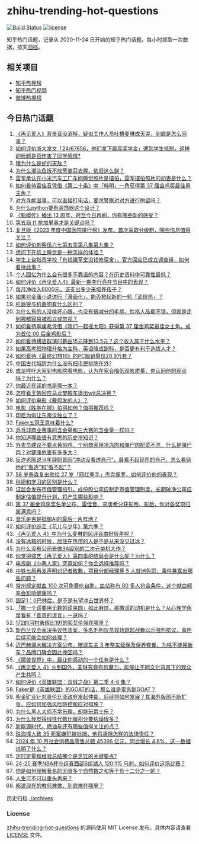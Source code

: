 # zhihu-trending-hot-questions

[![Build Status](https://github.com/justjavac/zhihu-trending-hot-questions/workflows/ci/badge.svg?branch=master)](https://github.com/justjavac/zhihu-trending-hot-questions/actions)
[![license](https://img.shields.io/github/license/justjavac/zhihu-trending-hot-questions)](https://github.com/justjavac/zhihu-trending-hot-questions/blob/master/LICENSE)

知乎热门话题，记录从 2020-11-24
日开始的知乎热门话题。每小时抓取一次数据，按天[归档](./archives)。

## 相关项目

- [知乎热搜榜](https://github.com/justjavac/zhihu-trending-top-search)
- [知乎热门视频](https://github.com/justjavac/zhihu-trending-hot-video)
- [微博热搜榜](https://github.com/justjavac/weibo-trending-hot-search)

## 今日热门话题

<!-- BEGIN -->
<!-- 最后更新时间 Sun Nov 17 2024 12:09:34 GMT+0800 (China Standard Time) -->

1. [《再见爱人》背景音没消掉，疑似工作人员吐槽麦琳成天哭，到底是怎么回事？](https://www.zhihu.com/question/4336727820)
1. [如何评价浙大发文「24/67656，他们拿下最高奖学金」遭到学生抵制，这样的标题是否伤害了同学感情?](https://www.zhihu.com/question/4213689883)
1. [猪为什么是蛇的天敌？](https://www.zhihu.com/question/598821148)
1. [为什么潮汕鱼饭不放葱姜蒜去腥，依旧这么鲜？](https://www.zhihu.com/question/664293409)
1. [雷军承认在小米汽车工厂车间睡觉照片是摆拍，雷军摆拍照片的初衷是什么？](https://www.zhihu.com/question/4175205805)
1. [如何看待雷佳音凭借《第二十条》中「韩明」一角获得第 37 届金鸡奖最佳男主角？](https://www.zhihu.com/question/4346605697)
1. [对方寻衅滋事，可以直接打电话，要求警察对对方进行拘留吗？](https://www.zhihu.com/question/663786012)
1. [为什么python要有装饰器这个设计？](https://www.zhihu.com/question/3599591424)
1. [《甄嬛传》播出 13 周年，时至今日再刷，你有哪些新的感受？](https://www.zhihu.com/question/4216920580)
1. [第五局 t1 抢加里奥才是关键点吗？](https://www.zhihu.com/question/3271909366)
1. [复旦版《2023 年度中国医院排行榜》发布，首次采取分级制，哪些信息值得关注？](https://www.zhihu.com/question/4320637431)
1. [如何评价刺客伍六七第五季第八集第九集？](https://www.zhihu.com/question/4039348972)
1. [想问下在炕上睡觉是一种怎样的体验？](https://www.zhihu.com/question/38127923)
1. [学生上台指责学校「有钱建草堂没钱修宿舍」，官方回应已成立调查组，如何看待此事？](https://www.zhihu.com/question/4300883306)
1. [个人回忆为什么会有很多不靠谱的内容？在历史资料中可靠性最低？](https://www.zhihu.com/question/653716173)
1. [如何评价《再见爱人4》最新一期李行亮在节目中的表现？](https://www.zhihu.com/question/3892894666)
1. [每月净收入6000元，该支出多少来培养孩子？](https://www.zhihu.com/question/847371033)
1. [如果对金庸小说进行「漫画化」，能否掀起新的一轮「武侠热」？](https://www.zhihu.com/question/4159603651)
1. [机器狼与机器狗有什么区别？](https://www.zhihu.com/question/3940046854)
1. [为什么有的人没啥坏心眼，也没有很减分的毛病，性格人品都不错，但就是走到哪都容易被孤立或忽视？](https://www.zhihu.com/question/2322399764)
1. [如何看待李庚希凭借《我们一起摇太阳》获得第 37 届金鸡奖最佳女主角，成为首位 00 后金鸡影后？](https://www.zhihu.com/question/4347033071)
1. [如何看待横店群演时薪由15元降到13.5元？这个收入属于什么水平？](https://www.zhihu.com/question/4238081281)
1. [如果高考把物理升格为主科，英语降成副科，是否更有利于选拔人才？](https://www.zhihu.com/question/4125737892)
1. [如何看待《最终幻想16》的PC版销量仅28.9万套？](https://www.zhihu.com/question/4121144249)
1. [中国古代城防为什么没有把市民排除在外?](https://www.zhihu.com/question/663443580)
1. [成龙呼吁大家到电影院看电影，认为在家会降低观影质量，你认同他的观点吗？为什么？](https://www.zhihu.com/question/4297655841)
1. [你最近在读的书是哪一本？](https://www.zhihu.com/question/800718032)
1. [怎样看王皓回应马龙樊振东退出wtt总决赛？](https://www.zhihu.com/question/4347841165)
1. [如何评价电影《戴假发的人》？](https://www.zhihu.com/question/439651004)
1. [电影《胜券在握》拍得如何？值得推荐吗？](https://www.zhihu.com/question/3176877318)
1. [印尼为何让东帝汶独立了？](https://www.zhihu.com/question/748713113)
1. [Faker五冠王意味着什么?](https://www.zhihu.com/question/3146336205)
1. [乒乓球商业赛事的含金量和三大赛的含金量一样吗？](https://www.zhihu.com/question/664776716)
1. [你知道哪些很有意思的历史冷知识？](https://www.zhihu.com/question/636695546)
1. [外卖员建议不要点黄焖鸡，个别商家用冷冻肉和僵尸肉配菜不洗，什么是僵尸肉？对健康危害有多多大？](https://www.zhihu.com/question/4259949210)
1. [反诈老陈说当年辞职皆因“冲动没看透自己”，最看不起现在的自己，怎么看待他的“看透”和“看不起”？](https://www.zhihu.com/question/4233800446)
1. [58 岁泰森复出败给 27 岁「网红拳手」杰克保罗，如何评价他的表现？](https://www.zhihu.com/question/4215866683)
1. [科研和学习的区别是什么？](https://www.zhihu.com/question/2617488522)
1. [证监会发布市值管理指引，成份股公司应制定市值管理制度，长期破净公司应制定估值提升计划，将产生哪些影响？](https://www.zhihu.com/question/4255566635)
1. [第 37 届金鸡获奖名单公布，雷佳音、李庚希分获影帝、影后，你对各奖项归属满意吗？](https://www.zhihu.com/question/4338446536)
1. [音乐是否是抵御AI的最后一片阵地？](https://www.zhihu.com/question/60208923)
1. [如何评价综艺《花儿与少年》第六季？](https://www.zhihu.com/question/665511632)
1. [《再见爱人 4》中为什么麦琳的风评会由好转差呢？](https://www.zhihu.com/question/2221253556)
1. [没有冰箱的时候，居住在热带的人是不是从来没见过冰？](https://www.zhihu.com/question/39562985)
1. [为什么没有公司去做3A级别的二次元单机大作？](https://www.zhihu.com/question/654684675)
1. [你觉得综艺《再见爱人》第四季的结局会是什么呢？为什么？](https://www.zhihu.com/question/3176804045)
1. [电视剧《小巷人家》究竟如何？你会选择推荐吗？](https://www.zhihu.com/question/3214318798)
1. [中铁七局再发声明对记者致歉，项目分部经理等 5 人就地免职，事件暴露出哪些问题？](https://www.zhihu.com/question/4294984654)
1. [常州规定献血 100 次可免费吃自助，血站称有 80 多人符合条件，这个献血频率会影响健康吗？](https://www.zhihu.com/question/4318705057)
1. [国足1：0巴林后，是不是有望冲击世界杯？](https://www.zhihu.com/question/4205894053)
1. [「撒一个谎要用无数的谎来圆」如此麻烦，那撒谎的动机是什么？从心理学角度看有「善意的谎言」一说吗？](https://www.zhihu.com/question/4119631742)
1. [172的河村勇辉比191的郭艾伦强在哪里？](https://www.zhihu.com/question/4227314147)
1. [新西兰议会表决争议性法案，多名毛利议员现场跳起战舞以示强烈抗议，事件后续可能会如何处理？](https://www.zhihu.com/question/4241140022)
1. [迈巴赫漏水解决方案公布，赠送车主 3 年整车延保及保养套餐，为啥不能换新车？品牌口碑会因此挽回吗？](https://www.zhihu.com/question/4222111628)
1. [《魔兽世界》中，最让你感动的一个任务是什么？](https://www.zhihu.com/question/356009525)
1. [《再见爱人 4》火到国外，麦琳究竟有何魔力，能够让不同文化背景下的观众产生共鸣？](https://www.zhihu.com/question/3946868420)
1. [如何评价《英雄联盟：双城之战》第二季 4-6 集？](https://www.zhihu.com/question/4325770949)
1. [Faker是《英雄联盟》的GOAT的话，那么谁是常务副GOAT？](https://www.zhihu.com/question/3842501576)
1. [紫金矿业针对哥伦比亚政府发起仲裁，后续将如何发展？其海外版图不断扩张，应如何加强风险防控和应对措施？](https://www.zhihu.com/question/4299740097)
1. [为什么黑人大师不学乐理，却能玩爵士乐？](https://www.zhihu.com/question/3121256582)
1. [为什么我觉得线性代数比微积分要枯燥很多？](https://www.zhihu.com/question/505361926)
1. [新能源时代，燃油车还有哪些值得关注的点？](https://www.zhihu.com/question/3362380836)
1. [珠海撞人致 35 死案嫌犯被批捕，他将承担怎样的法律责任？](https://www.zhihu.com/question/4345390143)
1. [2024 年 10 月社会消费品零售总额 45396 亿元，同比增长 4.8%，这一数据说明了什么？](https://www.zhihu.com/question/4215617388)
1. [定时定量和经验总结哪个是烹饪的关键要点?](https://www.zhihu.com/question/3519295988)
1. [24-25 赛季NBA杯小组赛西部B组湖人 120:115 马刺，如何评价这场比赛？](https://www.zhihu.com/question/4295544890)
1. [你是如何理解著名的无限多个自然数之和等于负十二分之一的？](https://www.zhihu.com/question/658150175)
1. [人生可不可以重头再来？](https://www.zhihu.com/question/4271322469)
1. [都说现在的教师难做，到底难在哪里？](https://www.zhihu.com/question/4068681443)

<!-- END -->

历史归档 [./archives](./archives)

### License

[zhihu-trending-hot-questions](https://github.com/justjavac/zhihu-trending-hot-questions)
的源码使用 MIT License 发布。具体内容请查看 [LICENSE](./LICENSE) 文件。
